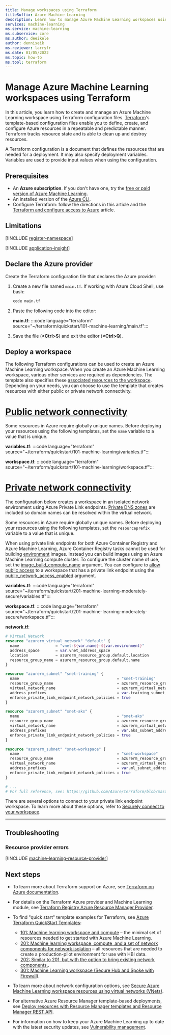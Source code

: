 ```yaml
---
title: Manage workspaces using Terraform
titleSuffix: Azure Machine Learning
description: Learn how to manage Azure Machine Learning workspaces using Terraform.
services: machine-learning
ms.service: machine-learning
ms.subservice: core
ms.author: deeikele
author: denniseik
ms.reviewer: larryfr
ms.date: 01/05/2022
ms.topic: how-to
ms.tool: terraform
---
```


# Manage Azure Machine Learning workspaces using Terraform

In this article, you learn how to create and manage an Azure Machine Learning workspace using Terraform configuration files. [Terraform](/azure/developer/terraform/)'s template-based configuration files enable you to define, create, and configure Azure resources in a repeatable and predictable manner. Terraform tracks resource state and is able to clean up and destroy resources. 

A Terraform configuration is a document that defines the resources that are needed for a deployment. It may also specify deployment variables. Variables are used to provide input values when using the configuration.

## Prerequisites

* An **Azure subscription**. If you don't have one, try the [free or paid version of Azure Machine Learning](https://azure.microsoft.com/free/).
* An installed version of the [Azure CLI](/cli/azure/).
* Configure Terraform: follow the directions in this article and the [Terraform and configure access to Azure](/azure/developer/terraform/get-started-cloud-shell) article.

## Limitations

[!INCLUDE [register-namespace](../../includes/machine-learning-register-namespace.md)]

[!INCLUDE [application-insight](../../includes/machine-learning-application-insight.md)]

## Declare the Azure provider

Create the Terraform configuration file that declares the Azure provider:

1. Create a new file named `main.tf`. If working with Azure Cloud Shell, use bash:

    ```bash
    code main.tf
    ```

1. Paste the following code into the editor:

    **main.tf**:
    :::code language="terraform" source="~/terraform/quickstart/101-machine-learning/main.tf":::

1. Save the file (**&lt;Ctrl>S**) and exit the editor (**&lt;Ctrl>Q**).

## Deploy a workspace

The following Terraform configurations can be used to create an Azure Machine Learning workspace. When you create an Azure Machine Learning workspace, various other services are required as dependencies. The template also specifies these [associated resources to the workspace](./concept-workspace.md#associated-resources). Depending on your needs, you can choose to use the template that creates resources with either public or private network connectivity.

# [Public network connectivity](#tab/publicworkspace)

Some resources in Azure require globally unique names. Before deploying your resources using the following templates, set the `name` variable to a value that is unique.

**variables.tf**:
:::code language="terraform" source="~/terraform/quickstart/101-machine-learning/variables.tf":::

**workspace.tf**:
:::code language="terraform" source="~/terraform/quickstart/101-machine-learning/workspace.tf":::

# [Private network connectivity](#tab/privateworkspace)

The configuration below creates a workspace in an isolated network environment using Azure Private Link endpoints. [Private DNS zones](../dns/private-dns-privatednszone.md) are included so domain names can be resolved within the virtual network.

Some resources in Azure require globally unique names. Before deploying your resources using the following templates, set the `resourceprefix` variable to a value that is unique.

When using private link endpoints for both Azure Container Registry and Azure Machine Learning, Azure Container Registry tasks cannot be used for building [environment](/python/api/azure-ai-ml/azure.ai.ml.entities.environment) images. Instead you can build images using an Azure Machine Learning compute cluster. To configure the cluster name of use, set the [image_build_compute_name](https://registry.terraform.io/providers/hashicorp/azurerm/latest/docs/resources/machine_learning_workspace) argument. You can configure to [allow public access](./how-to-configure-private-link.md?tabs=python#enable-public-access) to a workspace that has a private link endpoint using the [public_network_access_enabled](https://registry.terraform.io/providers/hashicorp/azurerm/latest/docs/resources/machine_learning_workspace) argument.

**variables.tf**:
:::code language="terraform" source="~/terraform/quickstart/201-machine-learning-moderately-secure/variables.tf":::

**workspace.tf**:
:::code language="terraform" source="~/terraform/quickstart/201-machine-learning-moderately-secure/workspace.tf":::

**network.tf**:
```terraform
# Virtual Network
resource "azurerm_virtual_network" "default" {
  name                = "vnet-${var.name}-${var.environment}"
  address_space       = var.vnet_address_space
  location            = azurerm_resource_group.default.location
  resource_group_name = azurerm_resource_group.default.name
}

resource "azurerm_subnet" "snet-training" {
  name                                           = "snet-training"
  resource_group_name                            = azurerm_resource_group.default.name
  virtual_network_name                           = azurerm_virtual_network.default.name
  address_prefixes                               = var.training_subnet_address_space
  enforce_private_link_endpoint_network_policies = true
}

resource "azurerm_subnet" "snet-aks" {
  name                                           = "snet-aks"
  resource_group_name                            = azurerm_resource_group.default.name
  virtual_network_name                           = azurerm_virtual_network.default.name
  address_prefixes                               = var.aks_subnet_address_space
  enforce_private_link_endpoint_network_policies = true
}

resource "azurerm_subnet" "snet-workspace" {
  name                                           = "snet-workspace"
  resource_group_name                            = azurerm_resource_group.default.name
  virtual_network_name                           = azurerm_virtual_network.default.name
  address_prefixes                               = var.ml_subnet_address_space
  enforce_private_link_endpoint_network_policies = true
}

# ...
# For full reference, see: https://github.com/Azure/terraform/blob/master/quickstart/201-machine-learning-moderately-secure/network.tf
```

There are several options to connect to your private link endpoint workspace. To learn more about these options, refer to [Securely connect to your workspace](./how-to-secure-workspace-vnet.md#securely-connect-to-your-workspace).

---

## Troubleshooting

### Resource provider errors

[!INCLUDE [machine-learning-resource-provider](../../includes/machine-learning-resource-provider.md)]

## Next steps

* To learn more about Terraform support on Azure, see [Terraform on Azure documentation](/azure/developer/terraform/).
* For details on the Terraform Azure provider and Machine Learning module, see [Terraform Registry Azure Resource Manager Provider](https://registry.terraform.io/providers/hashicorp/azurerm/latest/docs/resources/machine_learning_workspace).
* To find "quick start" template examples for Terraform, see [Azure Terraform QuickStart Templates](https://github.com/Azure/terraform/tree/master/quickstart):
  
  * [101: Machine learning workspace and compute](https://github.com/Azure/terraform/tree/master/quickstart/101-machine-learning) – the minimal set of resources needed to get started with Azure Machine Learning.
  * [201: Machine learning workspace, compute, and a set of network components for network isolation](https://github.com/Azure/terraform/tree/master/quickstart/201-machine-learning-moderately-secure) – all resources that are needed to create a production-pilot environment for use with HBI data.
  * [202: Similar to 201, but with the option to bring existing network components.](https://github.com/Azure/terraform/tree/master/quickstart/202-machine-learning-moderately-secure-existing-VNet).
  * [301:  Machine Learning workspace (Secure Hub and Spoke with Firewall)](https://github.com/azure/terraform/tree/master/quickstart/301-machine-learning-hub-spoke-secure).
  
* To learn more about network configuration options, see [Secure Azure Machine Learning workspace resources using virtual networks (VNets)](./how-to-network-security-overview.md).
* For alternative Azure Resource Manager template-based deployments, see [Deploy resources with Resource Manager templates and Resource Manager REST API](../azure-resource-manager/templates/deploy-rest.md).
* For information on how to keep your Azure Machine Learning up to date with the latest security updates, see [Vulnerability management](concept-vulnerability-management.md).